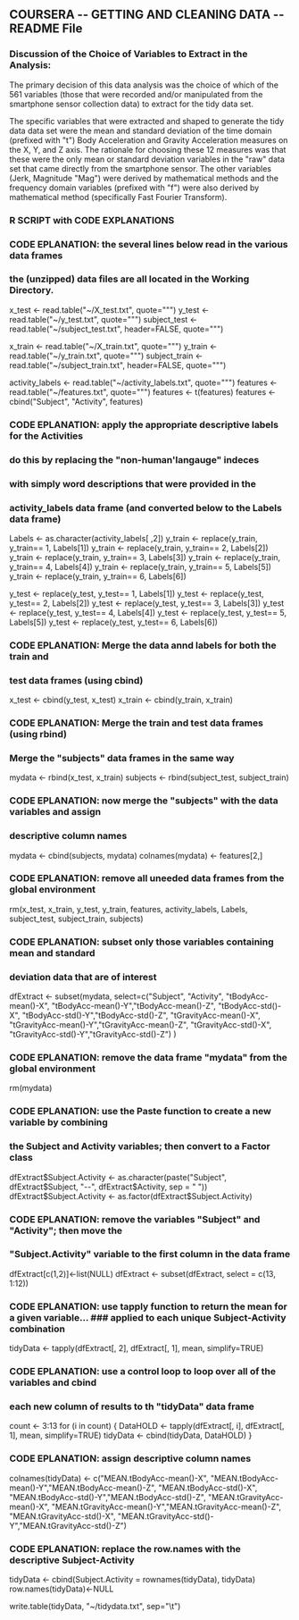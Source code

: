##  COURSERA -- GETTING AND CLEANING DATA --README File


### Discussion of the Choice of Variables to Extract in the Analysis:

The primary decision of this data analysis was the choice of which of the 561 variables (those that were recorded and/or manipulated from the smartphone sensor collection data) to extract for the tidy data set.

The specific variables that were extracted and shaped to generate the tidy data data set were the mean and standard deviation of the time domain (prefixed with "t") Body Acceleration and Gravity Acceleration measures on the X, Y, and Z axis.  The rationale for choosing these 12 measures was that these were the only mean or standard deviation variables in the "raw" data set that came directly from the smartphone sensor.  The other variables (Jerk, Magnitude "Mag") were derived by mathematical methods and the frequency domain variables (prefixed with "f") were also derived by mathematical method (specifically Fast Fourier Transform).



### R SCRIPT with CODE EXPLANATIONS


### CODE EPLANATION:  the several lines below read in the various data frames
### the (unzipped) data files are all located in the Working Directory.

x_test <- read.table("~/X_test.txt", quote="\"")
y_test <- read.table("~/y_test.txt", quote="\"")
subject_test <- read.table("~/subject_test.txt", header=FALSE, quote="\"")

x_train <- read.table("~/X_train.txt", quote="\"")
y_train <- read.table("~/y_train.txt", quote="\"")
subject_train <- read.table("~/subject_train.txt", header=FALSE, quote="\"")

activity_labels <- read.table("~/activity_labels.txt", quote="\"")
features <- read.table("~/features.txt", quote="\"")
features <- t(features)
features <- cbind("Subject", "Activity", features)



### CODE EPLANATION:  apply the appropriate descriptive labels for the Activities
### do this by replacing the "non-human'langauge" indeces
### with simply word descriptions that were provided in the
### activity_labels data frame (and converted below to the Labels data frame)

Labels <- as.character(activity_labels[ ,2])
y_train <- replace(y_train, y_train== 1, Labels[1])
y_train <- replace(y_train, y_train== 2, Labels[2])
y_train <- replace(y_train, y_train== 3, Labels[3])
y_train <- replace(y_train, y_train== 4, Labels[4])
y_train <- replace(y_train, y_train== 5, Labels[5])
y_train <- replace(y_train, y_train== 6, Labels[6])

y_test <- replace(y_test, y_test== 1, Labels[1])
y_test <- replace(y_test, y_test== 2, Labels[2])
y_test <- replace(y_test, y_test== 3, Labels[3])
y_test <- replace(y_test, y_test== 4, Labels[4])
y_test <- replace(y_test, y_test== 5, Labels[5])
y_test <- replace(y_test, y_test== 6, Labels[6])



### CODE EPLANATION:  Merge the data annd labels for both the train and
### test data frames (using cbind)

x_test <- cbind(y_test, x_test)
x_train <- cbind(y_train, x_train)



### CODE EPLANATION:  Merge the train and test data frames (using rbind)
### Merge the "subjects" data frames in the same way 

mydata <- rbind(x_test, x_train)
subjects <- rbind(subject_test, subject_train)



### CODE EPLANATION:  now merge the "subjects" with the data variables and assign
### descriptive column names

mydata <- cbind(subjects, mydata)
colnames(mydata) <- features[2,]



### CODE EPLANATION:  remove all uneeded data frames from the global environment

rm(x_test, x_train, y_test, y_train, features, activity_labels, Labels, subject_test, subject_train, subjects)



### CODE EPLANATION:  subset only those variables containing mean and standard
### deviation data that are of interest

dfExtract <- subset(mydata, select=c("Subject", "Activity",
                        "tBodyAcc-mean()-X", "tBodyAcc-mean()-Y","tBodyAcc-mean()-Z",
                        "tBodyAcc-std()-X", "tBodyAcc-std()-Y","tBodyAcc-std()-Z",
                        "tGravityAcc-mean()-X", "tGravityAcc-mean()-Y","tGravityAcc-mean()-Z",
                        "tGravityAcc-std()-X", "tGravityAcc-std()-Y","tGravityAcc-std()-Z") )



### CODE EPLANATION:  remove the data frame "mydata" from the global environment

rm(mydata)



### CODE EPLANATION:  use the Paste function to create a new variable by combining
###  the Subject and Activity variables;  then convert to a Factor class

dfExtract$Subject.Activity <- as.character(paste("Subject", dfExtract$Subject, "--",
                                                 dfExtract$Activity, sep = " "))
dfExtract$Subject.Activity <- as.factor(dfExtract$Subject.Activity)


### CODE EPLANATION:  remove the variables "Subject" and "Activity";  then move the
###  "Subject.Activity" variable to the first column in the data frame

dfExtract[c(1,2)]<-list(NULL)
dfExtract <- subset(dfExtract, select = c(13, 1:12))



### CODE EPLANATION:  use tapply function to return the mean for a given variable... ### applied to each unique Subject-Activity combination

tidyData <- tapply(dfExtract[, 2], dfExtract[, 1], mean, simplify=TRUE)



### CODE EPLANATION:  use a control loop to loop over all of the variables and cbind
###  each new column of results to th "tidyData" data frame

count <- 3:13
for (i in count) {
  DataHOLD <- tapply(dfExtract[, i], dfExtract[, 1], mean, simplify=TRUE)
  tidyData <- cbind(tidyData, DataHOLD)
}



### CODE EPLANATION:  assign descriptive column names

colnames(tidyData) <- c("MEAN.tBodyAcc-mean()-X", "MEAN.tBodyAcc-mean()-Y","MEAN.tBodyAcc-mean()-Z",
                        "MEAN.tBodyAcc-std()-X", "MEAN.tBodyAcc-std()-Y","MEAN.tBodyAcc-std()-Z",
                        "MEAN.tGravityAcc-mean()-X", "MEAN.tGravityAcc-mean()-Y","MEAN.tGravityAcc-mean()-Z",
                        "MEAN.tGravityAcc-std()-X", "MEAN.tGravityAcc-std()-Y","MEAN.tGravityAcc-std()-Z")



### CODE EPLANATION:  replace the row.names with the descriptive Subject-Activity 

tidyData <- cbind(Subject.Activity = rownames(tidyData), tidyData)
row.names(tidyData)<-NULL

write.table(tidyData, "~/tidydata.txt", sep="\t")

